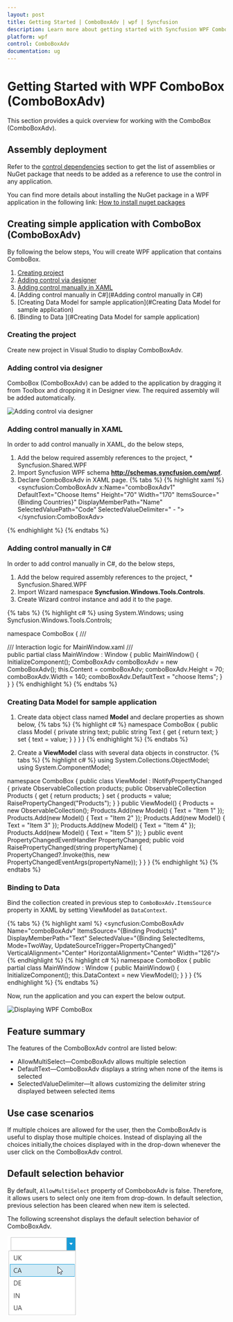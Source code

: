 ```yaml
---
layout: post
title: Getting Started | ComboBoxAdv | wpf | Syncfusion
description: Learn more about getting started with Syncfusion WPF ComboBox (ComboBoxAdv) and more details about the control features.
platform: wpf
control: ComboBoxAdv
documentation: ug
---
```

# Getting Started with WPF ComboBox (ComboBoxAdv)

This section provides a quick overview for working with the ComboBox (ComboBoxAdv).

## Assembly deployment

Refer to the [control dependencies](https://help.syncfusion.com/wpf/control-dependencies#comboboxadv) section to get the list of assemblies or NuGet package that needs to be added as a reference to use the control in any application.

You can find more details about installing the NuGet package in a WPF application in the following link:
[How to install nuget packages](https://help.syncfusion.com/wpf/nuget-packages)

## Creating simple application with ComboBox (ComboBoxAdv)

By following the below steps, You will create WPF application that contains ComboBox.

1. [Creating project](#Creating-the-project)
2. [Adding control via designer](#Adding-control-via-designer)
3. [Adding control manually in XAML](#Adding-control-manually-in-XAML)
4. [Adding control manually in C#](#Adding control manually in C#)
5. [Creating Data Model for sample application](#Creating Data Model for sample application)
6. [Binding to Data ](#Creating Data Model for sample application)

### Creating the project 

Create new project in Visual Studio to display ComboBoxAdv.

### Adding control via designer

ComboBox (ComboBoxAdv) can be added to the application by dragging it from Toolbox and dropping it in Designer view. The required assembly will be added automatically.

![Adding control via designer](Getting-Started_images/Adding-Control-via-designer.png)

### Adding control manually in XAML

In order to add control manually in XAML, do the below steps,

1. Add the below required assembly references to the project,
           * Syncfusion.Shared.WPF
2.  Import Syncfusion WPF schema **http://schemas.syncfusion.com/wpf**.
3. Declare ComboBoxAdv in XAML page.
{% tabs %}
{% highlight xaml %}
<Window x:Class="ComboBox.MainWindow"
        xmlns="http://schemas.microsoft.com/winfx/2006/xaml/presentation"
        xmlns:x="http://schemas.microsoft.com/winfx/2006/xaml"
        xmlns:d="http://schemas.microsoft.com/expression/blend/2008"
        xmlns:mc="http://schemas.openxmlformats.org/markup-compatibility/2006"
        xmlns:local="clr-namespace:ComboBox" xmlns:Syncfusion="http://schemas.microsoft.com/netfx/2009/xaml/presentation" xmlns:syncfusion="http://schemas.syncfusion.com/wpf"
        mc:Ignorable="d"
        Title="MainWindow" Height="450" Width="800">
    <Grid>
        <syncfusion:ComboBoxAdv x:Name="comboBoxAdv1" DefaultText="Choose Items" Height="70" Width="170" ItemsSource="{Binding Countries}" DisplayMemberPath="Name"  SelectedValuePath="Code" SelectedValueDelimiter=" - ">
        </syncfusion:ComboBoxAdv>
    </Grid>
</Window>
{% endhighlight %}
{% endtabs %}

### Adding control manually in C#

In order to add control manually in C#, do the below steps,

1. Add the below required assembly references to the project,
           * Syncfusion.Shared.WPF
2. Import Wizard namespace **Syncfusion.Windows.Tools.Controls**.
3. Create Wizard control instance and add it to the page.

{% tabs %}
{% highlight c# %}
using System.Windows;
using Syncfusion.Windows.Tools.Controls;

namespace ComboBox
{
    /// <summary>
    /// Interaction logic for MainWindow.xaml
    /// </summary>
    public partial class MainWindow : Window
    {
        public MainWindow()
        {
            InitializeComponent();
            ComboBoxAdv comboBoxAdv = new ComboBoxAdv();
            this.Content = comboBoxAdv;
            comboBoxAdv.Height = 70;
            comboBoxAdv.Width = 140;
            comboBoxAdv.DefaultText = "choose Items";
        }
    }
}
{% endhighlight %}
{% endtabs %}

### Creating Data Model for sample application

1. Create data object class named **Model** and declare properties as shown below,
{% tabs %}
{% highlight c# %}
namespace ComboBox
{
    public class Model
    {
        private string text;
        public string Text
        {
            get { return text; }
            set { text = value; }
        }
    }
}
{% endhighlight %}
{% endtabs %}

2. Create a **ViewModel** class with several data objects in constructor.
{% tabs %} 
{% highlight c# %}
using System.Collections.ObjectModel;
using System.ComponentModel;

namespace ComboBox
{
    public class ViewModel : INotifyPropertyChanged
    {
        private ObservableCollection<Model> products;
        public ObservableCollection<Model> Products
        {
            get
            {
                return products;
            }
            set
            {
                products = value;
                RaisePropertyChanged("Products");
            }
        }
        public ViewModel()
        {
            Products = new ObservableCollection<Model>();
            Products.Add(new Model() { Text = "Item 1" });
            Products.Add(new Model() { Text = "Item 2" });
            Products.Add(new Model() { Text = "Item 3" });
            Products.Add(new Model() { Text = "Item 4" });
            Products.Add(new Model() { Text = "Item 5" });
        }
        public event PropertyChangedEventHandler PropertyChanged;
        public void RaisePropertyChanged(string propertyName)
        {
            PropertyChanged?.Invoke(this, new PropertyChangedEventArgs(propertyName));
        }
    }
}
{% endhighlight %}
{% endtabs %}

### Binding to Data 

Bind the collection created in previous step to `ComboBoxAdv.ItemsSource` property in XAML by setting ViewModel as `DataContext`.

{% tabs %}
{% highlight xaml %}
<Window x:Class="ComboBox.MainWindow"
        xmlns="http://schemas.microsoft.com/winfx/2006/xaml/presentation"
        xmlns:x="http://schemas.microsoft.com/winfx/2006/xaml"
        xmlns:d="http://schemas.microsoft.com/expression/blend/2008"
        xmlns:mc="http://schemas.openxmlformats.org/markup-compatibility/2006"
        xmlns:local="clr-namespace:ComboBox" xmlns:Syncfusion="http://schemas.microsoft.com/netfx/2009/xaml/presentation" xmlns:syncfusion="http://schemas.syncfusion.com/wpf"
        mc:Ignorable="d"
        Title="MainWindow" Height="450" Width="800">
    <Grid>
        <syncfusion:ComboBoxAdv 
            Name="comboBoxAdv" 
            ItemsSource="{Binding Products}"
            DisplayMemberPath="Text"
            SelectedValue="{Binding SelectedItems, Mode=TwoWay, UpdateSourceTrigger=PropertyChanged}"
            VerticalAlignment="Center" 
            HorizontalAlignment="Center" 
            Width="126"/>
    </Grid>
</Window>
{% endhighlight %}
{% highlight c# %}
namespace ComboBox
{
    public partial class MainWindow : Window
    {
        public MainWindow()
        {
            InitializeComponent();
            this.DataContext = new ViewModel();
        }
    }
}
{% endhighlight %}
{% endtabs %}

Now, run the application and you can expert the below output.

![Displaying WPF ComboBox](Getting-Started_images/Displaying-WPF-ComboBox.png)

## Feature summary

The features of the ComboBoxAdv control are listed below:

* AllowMultiSelect—ComboBoxAdv allows multiple selection
* DefaultText—ComboBoxAdv displays a string when none of the items is selected 
* SelectedValueDelimiter—It allows customizing the delimiter string displayed between selected items

## Use case scenarios

If multiple choices are allowed for the user, then the ComboBoxAdv is useful to display those multiple choices. Instead of displaying all the choices initially,the choices displayed with in the drop-down whenever the user click on the ComboBoxAdv control.

## Default selection behavior

By default, `AllowMultiSelect` property of ComboboxAdv is false. Therefore, it allows users to select only one item from drop-down. In default selection, previous selection has been cleared when new item is selected.

The following screenshot displays the default selection behavior of ComboBoxAdv.

![ComboBoxAdv_img1](Getting-Started_images/ComboBoxAdv_img1.png)
